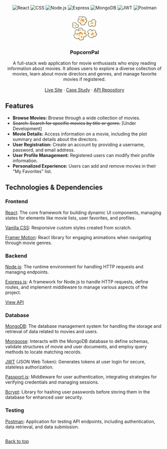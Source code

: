 <a name="top"></a>
<div align="center">

<img alt="React" height="22" src="https://ziadoua.github.io/m3-Markdown-Badges/badges/React/react2.svg">

<img alt="CSS" height="22" src="https://ziadoua.github.io/m3-Markdown-Badges/badges/CSS/css1.svg">

<img alt="Node.js" height="22" src="https://ziadoua.github.io/m3-Markdown-Badges/badges/NodeJS/nodejs1.svg">

<img alt="Express" height="22" src="https://ziadoua.github.io/m3-Markdown-Badges/badges/Express/express1.svg">

<img alt="MongoDB" height="22" src="https://ziadoua.github.io/m3-Markdown-Badges/badges/MongoDB/mongodb2.svg">

<img alt="JWT" height="22" src="https://ziadoua.github.io/m3-Markdown-Badges/badges/JWT/jwt1.svg">

<img alt="Postman" height="22" src="https://ziadoua.github.io/m3-Markdown-Badges/badges/Postman/postman1.svg">

<br>

<br>

<img src="src/images/favicon.png" alt="Logo" width="80" height="80">

<h3 align="center">PopcornPal</h3>

<p align="center">
A full-stack web application for movie enthusiasts who enjoy reading information about movies. It allows users to explore a diverse collection of movies, learn about movie directors and genres, and manage favorite movies if registered.
<br />
<br />
<a href="https://popcornpal.netlify.app/">Live Site</a> ·
<a href="https://monicaalyssa.github.io/portfolio/static/media/PopcornPal%20Case%20Study.a824b9a9c9ba5081dc47.pdf">Case Study</a> ·
<a href="https://github.com/monicaalyssa/movie-api">API Repository</a> 
</div>


## Features

- **Browse Movies:** Browse through a wide collection of movies.
- ~~Search: Search for specific movies by title or genre.~~ [Under Development]
- **Movie Details:** Access information on a movie, including the plot summary and details about the directors.
- **User Registration:** Create an account by providing a username, password, and email address.
- **User Profile Management:** Registered users can modify their profile information.
- **Personalized Experience:** Users can add and remove movies in their "My Favorites" list.

## Technologies & Dependencies


### Frontend
<a href="https://react.dev/">React</a>: The core framework for building dynamic UI components, managing states for elements like movie lists, user favorites, and profiles.

<a href="https://www.w3.org/Style/CSS/">Vanilla CSS</a>: Responsive custom styles created from scratch.

<a href="https://motion.dev/">Framer Motion</a>: React library for engaging animations when navigating through movie genres.


### Backend

<a href="https://nodejs.org/en">Node.js</a>: The runtime environment for handling HTTP requests and managing endpoints.

<a href="https://expressjs.com/">Express.js</a>: A framework for Node.js to handle HTTP requests, define routes, and implement middleware to manage various aspects of the project.


[View API](https://github.com/monicaalyssa/movie-api)

### Database

<a href="https://www.mongodb.com/">MongoDB</a>: The database management system for handling the storage and retrieval of data related to movies and users.

<a href="https://mongoosejs.com/">Mongoose</a>: Interacts with the MongoDB database to define schemas, validate structures of movie and user documents, and employ query methods to locate matching records.

<a href="https://jwt.io/">JWT</a> (JSON Web Token): Generates tokens at user login for secure, stateless authorization.

<a href="https://www.passportjs.org/">Passport.js</a>: Middleware for user authentication, integrating strategies for verifying credentials and managing sessions.

<a href="https://www.npmjs.com/package/bcrypt">Bcrypt</a>: Library for hashing user passwords before storing them in the database for enhanced user security.

### Testing
<a href="https://www.postman.com/">Postman</a>: Application for testing API endpoints, including authentication, data retrieval, and data submission.


##
[Back to top](#top)
